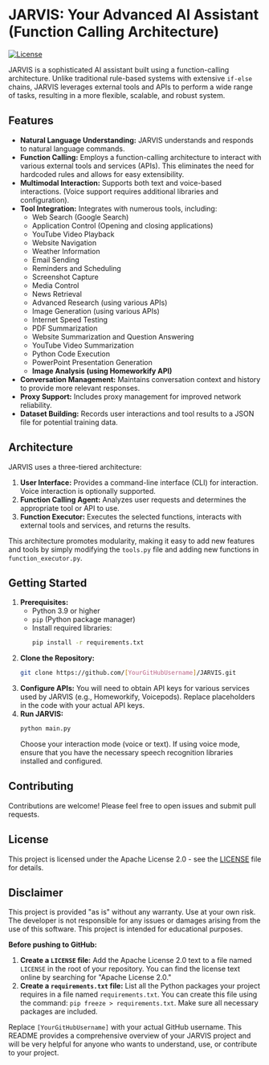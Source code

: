 # JARVIS: Your Advanced AI Assistant (Function Calling Architecture)

[![License](https://img.shields.io/badge/License-Apache%202.0-blue.svg)](https://opensource.org/licenses/Apache-2.0)

JARVIS is a sophisticated AI assistant built using a function-calling architecture.  Unlike traditional rule-based systems with extensive `if-else` chains, JARVIS leverages external tools and APIs to perform a wide range of tasks, resulting in a more flexible, scalable, and robust system.

## Features

* **Natural Language Understanding:** JARVIS understands and responds to natural language commands.
* **Function Calling:**  Employs a function-calling architecture to interact with various external tools and services (APIs). This eliminates the need for hardcoded rules and allows for easy extensibility.
* **Multimodal Interaction:** Supports both text and voice-based interactions.  (Voice support requires additional libraries and configuration).
* **Tool Integration:**  Integrates with numerous tools, including:
    * Web Search (Google Search)
    * Application Control (Opening and closing applications)
    * YouTube Video Playback
    * Website Navigation
    * Weather Information
    * Email Sending
    * Reminders and Scheduling
    * Screenshot Capture
    * Media Control
    * News Retrieval
    * Advanced Research (using various APIs)
    * Image Generation (using various APIs)
    * Internet Speed Testing
    * PDF Summarization
    * Website Summarization and Question Answering
    * YouTube Video Summarization
    * Python Code Execution
    * PowerPoint Presentation Generation
    * **Image Analysis (using Homeworkify API)**
* **Conversation Management:** Maintains conversation context and history to provide more relevant responses.
* **Proxy Support:**  Includes proxy management for improved network reliability.
* **Dataset Building:** Records user interactions and tool results to a JSON file for potential training data.

## Architecture

JARVIS uses a three-tiered architecture:

1. **User Interface:** Provides a command-line interface (CLI) for interaction. Voice interaction is optionally supported.
2. **Function Calling Agent:**  Analyzes user requests and determines the appropriate tool or API to use.
3. **Function Executor:** Executes the selected functions, interacts with external tools and services, and returns the results.

This architecture promotes modularity, making it easy to add new features and tools by simply modifying the `tools.py` file and adding new functions in `function_executor.py`.


## Getting Started

1. **Prerequisites:**
   - Python 3.9 or higher
   - `pip` (Python package manager)
   - Install required libraries:
     ```bash
     pip install -r requirements.txt 
     ```
2. **Clone the Repository:**
   ```bash
   git clone https://github.com/[YourGitHubUsername]/JARVIS.git
   ```
3. **Configure APIs:**  You will need to obtain API keys for various services used by JARVIS (e.g., Homeworkify, Voicepods). Replace placeholders in the code with your actual API keys.
4. **Run JARVIS:**
   ```bash
   python main.py
   ```
   Choose your interaction mode (voice or text).  If using voice mode, ensure that you have the necessary speech recognition libraries installed and configured.


## Contributing

Contributions are welcome! Please feel free to open issues and submit pull requests.


## License

This project is licensed under the Apache License 2.0 - see the [LICENSE](LICENSE) file for details.

## Disclaimer

This project is provided "as is" without any warranty. Use at your own risk. The developer is not responsible for any issues or damages arising from the use of this software.  This project is intended for educational purposes.


**Before pushing to GitHub:**

1.  **Create a `LICENSE` file:** Add the Apache License 2.0 text to a file named `LICENSE` in the root of your repository. You can find the license text online by searching for "Apache License 2.0."
2.  **Create a `requirements.txt` file:** List all the Python packages your project requires in a file named `requirements.txt`. You can create this file using the command: `pip freeze > requirements.txt`.  Make sure all necessary packages are included.  

Replace `[YourGitHubUsername]` with your actual GitHub username.  This README provides a comprehensive overview of your JARVIS project and will be very helpful for anyone who wants to understand, use, or contribute to your project.
